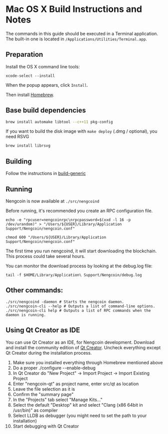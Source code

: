 Mac OS X Build Instructions and Notes
====================================
The commands in this guide should be executed in a Terminal application.
The built-in one is located in `/Applications/Utilities/Terminal.app`.

Preparation
-----------
Install the OS X command line tools:

`xcode-select --install`

When the popup appears, click `Install`.

Then install [Homebrew](https://brew.sh).

Base build dependencies
-----------------------

```bash
brew install automake libtool --c++11 pkg-config
```

If you want to build the disk image with `make deploy` (.dmg / optional), you need RSVG
```bash
brew install librsvg
```

Building
--------

Follow the instructions in [build-generic](build-generic.md)

Running
-------

Nengcoin is now available at `./src/nengcoind`

Before running, it's recommended you create an RPC configuration file.

    echo -e "rpcuser=nengcoinrpc\nrpcpassword=$(xxd -l 16 -p /dev/urandom)" > "/Users/${USER}/Library/Application Support/Nengcoin/nengcoin.conf"

    chmod 600 "/Users/${USER}/Library/Application Support/Nengcoin/nengcoin.conf"

The first time you run nengcoind, it will start downloading the blockchain. This process could take several hours.

You can monitor the download process by looking at the debug.log file:

    tail -f $HOME/Library/Application\ Support/Nengcoin/debug.log

Other commands:
-------

    ./src/nengcoind -daemon # Starts the nengcoin daemon.
    ./src/nengcoin-cli --help # Outputs a list of command-line options.
    ./src/nengcoin-cli help # Outputs a list of RPC commands when the daemon is running.

Using Qt Creator as IDE
------------------------
You can use Qt Creator as an IDE, for Nengcoin development.
Download and install the community edition of [Qt Creator](https://www.qt.io/download/).
Uncheck everything except Qt Creator during the installation process.

1. Make sure you installed everything through Homebrew mentioned above
2. Do a proper ./configure --enable-debug
3. In Qt Creator do "New Project" -> Import Project -> Import Existing Project
4. Enter "nengcoin-qt" as project name, enter src/qt as location
5. Leave the file selection as it is
6. Confirm the "summary page"
7. In the "Projects" tab select "Manage Kits..."
8. Select the default "Desktop" kit and select "Clang (x86 64bit in /usr/bin)" as compiler
9. Select LLDB as debugger (you might need to set the path to your installation)
10. Start debugging with Qt Creator

